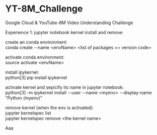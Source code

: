 # YT-8M_Challenge
Google Cloud &amp; YouTube-8M Video Understanding Challenge

Experience 1: jupyter notebook kernel install and remove

create an conda environment:<br>
conda create --name \<envName\> \<list of packages == version code\><br>

activate conda environment:<br>
source activate \<envName\><br>

install ipykernel:<br>
python\[3\] pip install ipykernel<br>

activate kernel and sepicify its name in jupyter notebook:<br>
python\[3\] -m ipykernel install --user --name \<myenv\> --display-name "Python (myenv)"<br>

remove kernel (when the env is activated):<br>
jupyter kernelspec list<br>
jupyter kernelspec remove \<the kernel name\><br>


Aaa